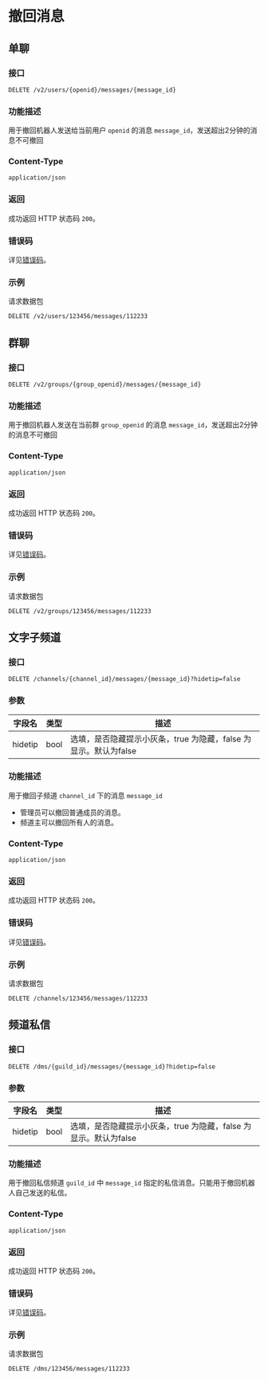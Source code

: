 # 撤回消息

<!-- ## 🚫单聊

[暂不对外开放]

## 🚫群聊

[暂不对外开放]，管理员身份可撤回的加多消息 -->

## 单聊

### 接口

```http
DELETE /v2/users/{openid}/messages/{message_id}
```

### 功能描述

用于撤回机器人发送给当前用户 `openid` 的消息 `message_id`，发送超出2分钟的消息不可撤回

### Content-Type

```http
application/json
```

### 返回

成功返回 HTTP 状态码 `200`。

### 错误码

详见[错误码](../../../dev-prepare/error-trace/openapi.md)。

### 示例

请求数据包

```http
DELETE /v2/users/123456/messages/112233
```

## 群聊

### 接口

```http
DELETE /v2/groups/{group_openid}/messages/{message_id}
```

### 功能描述

用于撤回机器人发送在当前群 `group_openid` 的消息 `message_id`，发送超出2分钟的消息不可撤回

### Content-Type

```http
application/json
```

### 返回

成功返回 HTTP 状态码 `200`。

### 错误码

详见[错误码](../../../dev-prepare/error-trace/openapi.md)。

### 示例

请求数据包

```http
DELETE /v2/groups/123456/messages/112233
```

## 文字子频道

### 接口

```http
DELETE /channels/{channel_id}/messages/{message_id}?hidetip=false
```

### 参数

| 字段名  | 类型 | 描述                                                             |
| ------- | ---- | ---------------------------------------------------------------- |
| hidetip | bool | 选填，是否隐藏提示小灰条，true 为隐藏，false 为显示。默认为false |

### 功能描述

用于撤回子频道 `channel_id` 下的消息 `message_id`

- 管理员可以撤回普通成员的消息。
- 频道主可以撤回所有人的消息。

<PrivateDomain/>

### Content-Type

```http
application/json
```

### 返回

成功返回 HTTP 状态码 `200`。

### 错误码

详见[错误码](../../../openapi/error/error.md)。

### 示例

请求数据包

```http
DELETE /channels/123456/messages/112233
```


## 频道私信

### 接口

```http
DELETE /dms/{guild_id}/messages/{message_id}?hidetip=false
```

### 参数

| 字段名  | 类型 | 描述                                                             |
| ------- | ---- | ---------------------------------------------------------------- |
| hidetip | bool | 选填，是否隐藏提示小灰条，true 为隐藏，false 为显示。默认为false |

### 功能描述

用于撤回私信频道 `guild_id` 中 `message_id` 指定的私信消息。只能用于撤回机器人自己发送的私信。

<PrivateDomain/>

### Content-Type

```http
application/json
```

### 返回

成功返回 HTTP 状态码 `200`。

### 错误码

详见[错误码](../../../openapi/error/error.md)。

### 示例

请求数据包

```http
DELETE /dms/123456/messages/112233
```
